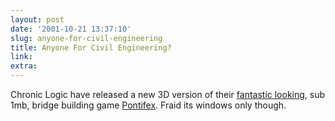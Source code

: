 ```yaml
---
layout: post
date: '2001-10-21 13:37:10'
slug: anyone-for-civil-engineering
title: Anyone For Civil Engineering?
link: 
extra: 
---
```


Chronic Logic have released a new 3D version of their [fantastic looking](http://www.chroniclogic.com/Screenshots.html), sub 1mb, bridge building game [Pontifex](http://www.chroniclogic.com/pfx.html). Fraid its windows only though.
